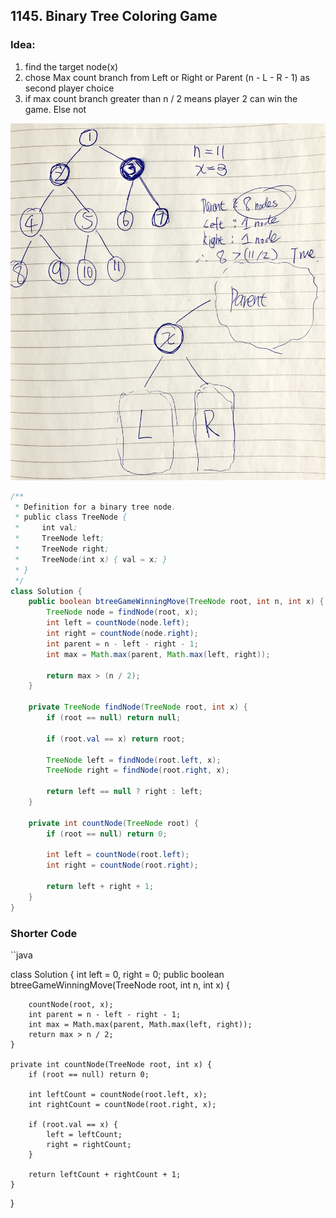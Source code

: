## 1145. Binary Tree Coloring Game


### Idea: ###
1) find the target node(x) 
2) chose Max count branch from Left or Right or Parent (n - L - R - 1) as second player choice
3) if max count branch greater than n / 2 means player 2 can win the game. Else not

![](https://github.com/junj0619/CodeLab/blob/master/src/CS1802/Images/1145.%20Binary%20Tree%20Coloring%20Game.JPG)

```java
/**
 * Definition for a binary tree node.
 * public class TreeNode {
 *     int val;
 *     TreeNode left;
 *     TreeNode right;
 *     TreeNode(int x) { val = x; }
 * }
 */
class Solution {
    public boolean btreeGameWinningMove(TreeNode root, int n, int x) {
        TreeNode node = findNode(root, x);
        int left = countNode(node.left);
        int right = countNode(node.right);
        int parent = n - left - right - 1;
        int max = Math.max(parent, Math.max(left, right));
        
        return max > (n / 2); 
    }
    
    private TreeNode findNode(TreeNode root, int x) {
        if (root == null) return null;
        
        if (root.val == x) return root;
        
        TreeNode left = findNode(root.left, x);
        TreeNode right = findNode(root.right, x);
        
        return left == null ? right : left;
    }
    
    private int countNode(TreeNode root) {
        if (root == null) return 0;
        
        int left = countNode(root.left);
        int right = countNode(root.right);
        
        return left + right + 1;                        
    }
}

```

### Shorter Code

``java

class Solution {
    int left = 0, right = 0;
    public boolean btreeGameWinningMove(TreeNode root, int n, int x) {
        
        countNode(root, x);        
        int parent = n - left - right - 1;
        int max = Math.max(parent, Math.max(left, right));        
        return max > n / 2; 
    }
            
    private int countNode(TreeNode root, int x) {
        if (root == null) return 0;
                
        int leftCount = countNode(root.left, x);
        int rightCount = countNode(root.right, x);
        
        if (root.val == x) {
            left = leftCount;
            right = rightCount;
        }
        
        return leftCount + rightCount + 1;                        
    }
}
```
